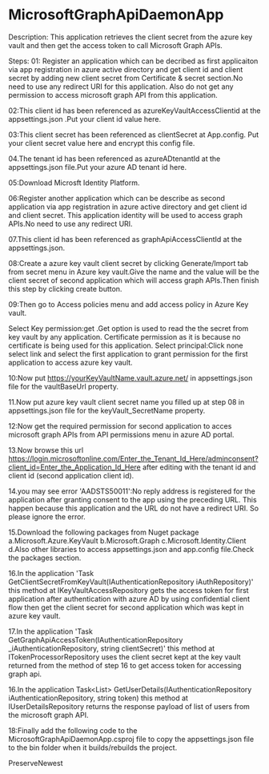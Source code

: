 # MicrosoftGraphApiDaemonApp
Description: This application retrieves  the client secret from the azure key vault and then get the access token to call Microsoft Graph APIs.

Steps:
01: Register an application which can be decribed as first applicaiton via app registration in azure active directory and get client id and client secret by adding
new client secret from Certificate & secret section.No need to use any redirect URI for this application.
Also do not get any permission to access microsoft graph API from this application.

02:This client id has been  referenced as azureKeyVaultAccessClientid at the appsettings.json .Put your client id value here.

03:This client secret has been referenced as clientSecret at App.config. Put your client secret value here and encrypt this config file.

04.The tenant id has been referenced as azureADtenantId at the appsettings.json file.Put your azure AD tenant id here.

05:Download Microsft Identity Platform.

06:Register another application which can be describe as second application via app registration in azure active directory and get client id and client secret.
This application identity will be used to access graph APIs.No need to use any redirect URI.

07.This client id has been  referenced as graphApiAccessClientId at the appsettings.json.

08:Create a  azure key vault client secret by clicking Generate/Import tab from secret menu in Azure key vault.Give the name and the value will
be the client secret of second application which will access graph APIs.Then finish this step by clicking create button.

09:Then go to Access policies menu and add access policy in Azure Key vault.

Select Key permission:get .Get option is used to read the the secret from key vault by any application.
Certificate permission as it is because no certificate is being used for this application.
Select principal:Click none select link and select the first application to grant permission for the first application to access azure key
vault.

10:Now  put https://yourKeyVaultName.vault.azure.net/ in appsettings.json file for the vaultBaseUrl property.

11.Now put azure key vault client secret name you filled up at step 08 in appsettings.json file for the keyVault_SecretName property.

12:Now get the required permission for second application to acces microsoft graph APIs from API permissions menu in azure AD portal.

13.Now browse this url https://login.microsoftonline.com/Enter_the_Tenant_Id_Here/adminconsent?client_id=Enter_the_Application_Id_Here after editing
with the tenant id and client id (second application client id).

14.you may see error 'AADSTS50011':No reply address is registered for the application after granting consent to the app using the preceding URL.
This happen because this application and the URL do not have a redirect URI. So please ignore the error.

15.Download the following packages from Nuget package
a.Microsoft.Azure.KeyVault
b.Microsoft.Graph
c.Microsoft.Identity.Client 
d.Also other libraries to access appsettings.json and app.config file.Check the packages section.

16.In the application 'Task <string>GetClientSecretFromKeyVault(IAuthenticationRepository iAuthRepository)' this method at IKeyVaultAccessRepository gets the access token
for first application after authentication with azure AD by using confidential client flow then get the client secret for second application  which was kept in azure key vault.

17.In the application 'Task<string> GetGraphApiAccessToken(IAuthenticationRepository _iAuthenticationRepository, string clientSecret)' this method at ITokenProcessorRepository uses the client secret kept at the key vault returned
from  the method of step 16 to get access token for accessing graph api.

16.In the application  Task<List<User>> GetUserDetails(IAuthenticationRepository iAuthenticationRepository, string token) this method at IUserDetailsRepository returns  the response payload of list of users from
the microsoft graph API.

18:Finally add the following code to the MicrosoftGraphApiDaemonApp.csproj file to copy the appsettings.json file to the bin folder when it  builds/rebuilds the project.

<ItemGroup>
		<None Update="appsettings.json">
			<CopyToOutputDirectory>PreserveNewest</CopyToOutputDirectory>
		</None>
</ItemGroup>



